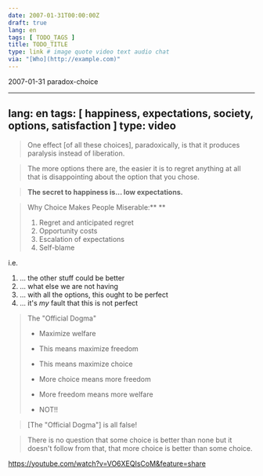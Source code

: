 ```yaml
---
date: 2007-01-31T00:00:00Z
draft: true
lang: en
tags: [ TODO_TAGS ]
title: TODO_TITLE
type: link # image quote video text audio chat
via: "[Who](http://example.com)"
---
```

2007-01-31 paradox-choice


---
lang: en
tags: [ happiness, expectations, society, options, satisfaction ]
type: video
---


> One effect [of all these choices], paradoxically, is that it produces paralysis instead of liberation.


> The more options there are, the easier it is to regret anything at all that is disappointing about the option that you chose.


> **The secret to happiness is... low expectations.**



> Why Choice Makes People Miserable:**
**
>
> 1. Regret and anticipated regret
> 2. Opportunity costs
> 3. Escalation of expectations
> 4. Self-blame


i.e.



1.  ... the other stuff could be better
2.  ... what else we are not having
3.  ... with all the options, this ought to be perfect
4.  ... it's *my* fault that this is not perfect



> The "Official Dogma"
>
> * Maximize welfare
> * This means maximize freedom
> * This means maximize choice
>
> * More choice means more freedom
> * More freedom means more welfare
>
> * NOT!!


> [The "Official Dogma"] is all false!


> There is no question that some choice is better than none but it doesn't follow from that, that more choice is better than some choice.


<https://youtube.com/watch?v=VO6XEQIsCoM&feature=share>


